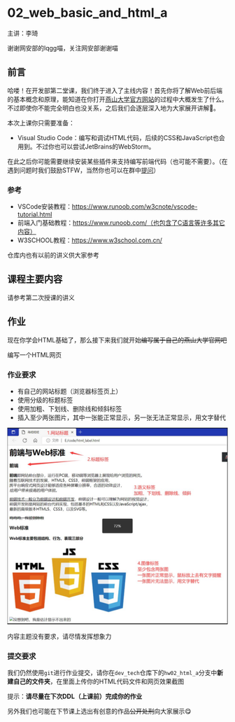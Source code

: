 # 02_web_basic_and_html_a

主讲：李琦

谢谢网安部的lqgg喵，关注网安部谢谢喵

## 前言

哈喽！在开发部第二堂课，我们终于进入了主线内容！首先你将了解Web前后端的基本概念和原理，能知道在你打开[燕山大学官方网站](https://ys.mihoyo.com/)的过程中大概发生了什么。不过即使你不能完全明白也没关系，之后我们会逐层深入地为大家展开讲解🤗。

本次上课你只需要准备：

- Visual Studio Code：编写和调试HTML代码，后续的CSS和JavaScript也会用到。不过你也可以尝试JetBrains的WebStorm。

在此之后你可能需要继续安装某些插件来支持编写前端代码（也可能不需要）。（在遇到问题时我们鼓励STFW，当然你也可以在群中[提问](https://github.com/ryanhanwu/How-To-Ask-Questions-The-Smart-Way)）

### 参考

- VSCode安装教程：https://www.runoob.com/w3cnote/vscode-tutorial.html
- 前端入门基础教程：https://www.runoob.com/（也包含了C语言等许多其它内容）
- W3SCHOOL教程：https://www.w3school.com.cn/

仓库内也有以前的讲义供大家参考


## 课程主要内容

请参考第二次授课的讲义

## 作业

现在你学会HTML基础了，那么接下来我们就开始~~编写属于自己的燕山大学官网吧~~

编写一个HTML网页

### 作业要求

- 有自己的网站标题（浏览器标签页上）
- 使用分级的标题标签
- 使用加粗、下划线、删除线和倾斜标签
- 插入至少两张图片，其中一张能正常显示，另一张无法正常显示，用文字替代


![作业示意](./hw.jpg)


内容主题没有要求，请尽情发挥想象力


### 提交要求

我们仍然使用`git`进行作业提交，请你在`dev_tech`仓库下的`hw02_html_a`分支中**新建自己的文件夹**，在里面上传你的HTML代码文件和网页效果截图

提示：**请尽量在下次DDL（上课前）完成你的作业**

另外我们也可能在下节课上选出有创意的作品~~公开处刑~~向大家展示😋
